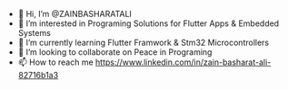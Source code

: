 - 👋 Hi, I’m @ZAINBASHARATALI
- 👀 I’m interested in Programing Solutions for Flutter Apps & Embedded Systems
- 🌱 I’m currently learning Flutter Framwork & Stm32 Microcontrollers
- 💞️ I’m looking to collaborate on Peace in Programing
- 📫 How to reach me https://www.linkedin.com/in/zain-basharat-ali-82716b1a3

<!---
ZAINBASHARATALI/ZAINBASHARATALI is a ✨ special ✨ repository because its `README.md` (this file) appears on your GitHub profile.
You can click the Preview link to take a look at your changes.
--->
